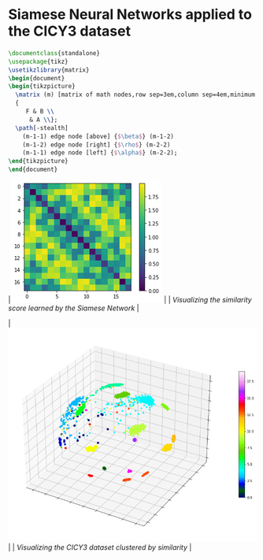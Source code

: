# Siamese Neural Networks applied to the CICY3 dataset

```latex {cmd=true hide=true}
\documentclass{standalone}
\usepackage{tikz}
\usetikzlibrary{matrix}
\begin{document}
\begin{tikzpicture}
  \matrix (m) [matrix of math nodes,row sep=3em,column sep=4em,minimum width=2em]
  {
     F & B \\
      & A \\};
  \path[-stealth]
    (m-1-1) edge node [above] {$\beta$} (m-1-2)
    (m-1-2) edge node [right] {$\rho$} (m-2-2)
    (m-1-1) edge node [left] {$\alpha$} (m-2-2);
\end{tikzpicture}
\end{document}
```


|![the learned similarity score](similarity.png) |
| *Visualizing the similarity score learned by the Siamese Network* |

|![the CICY3 dataset clustered by similarity](cicy3.png)|
| *Visualizing the CICY3 dataset clustered by similarity* |
